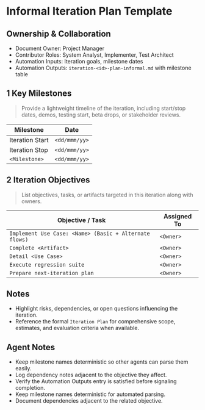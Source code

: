 # Informal Iteration Plan Template

## Ownership & Collaboration
- Document Owner: Project Manager
- Contributor Roles: System Analyst, Implementer, Test Architect
- Automation Inputs: Iteration goals, milestone dates
- Automation Outputs: `iteration-<id>-plan-informal.md` with milestone table

## 1 Key Milestones
> Provide a lightweight timeline of the iteration, including start/stop dates, demos, testing start, beta drops, or stakeholder reviews.

| Milestone | Date |
| --- | --- |
| Iteration Start | `<dd/mmm/yy>` |
| Iteration Stop | `<dd/mmm/yy>` |
| `<Milestone>` | `<dd/mmm/yy>` |

## 2 Iteration Objectives
> List objectives, tasks, or artifacts targeted in this iteration along with owners.

| Objective / Task | Assigned To |
| --- | --- |
| `Implement Use Case: <Name> (Basic + Alternate flows)` | `<Owner>` |
| `Complete <Artifact>` | `<Owner>` |
| `Detail <Use Case>` | `<Owner>` |
| `Execute regression suite` | `<Owner>` |
| `Prepare next-iteration plan` | `<Owner>` |

## Notes
- Highlight risks, dependencies, or open questions influencing the iteration.
- Reference the formal `Iteration Plan` for comprehensive scope, estimates, and evaluation criteria when available.

## Agent Notes
- Keep milestone names deterministic so other agents can parse them easily.
- Log dependency notes adjacent to the objective they affect.
- Verify the Automation Outputs entry is satisfied before signaling completion.
- Keep milestone names deterministic for automated parsing.
- Document dependencies adjacent to the related objective.
